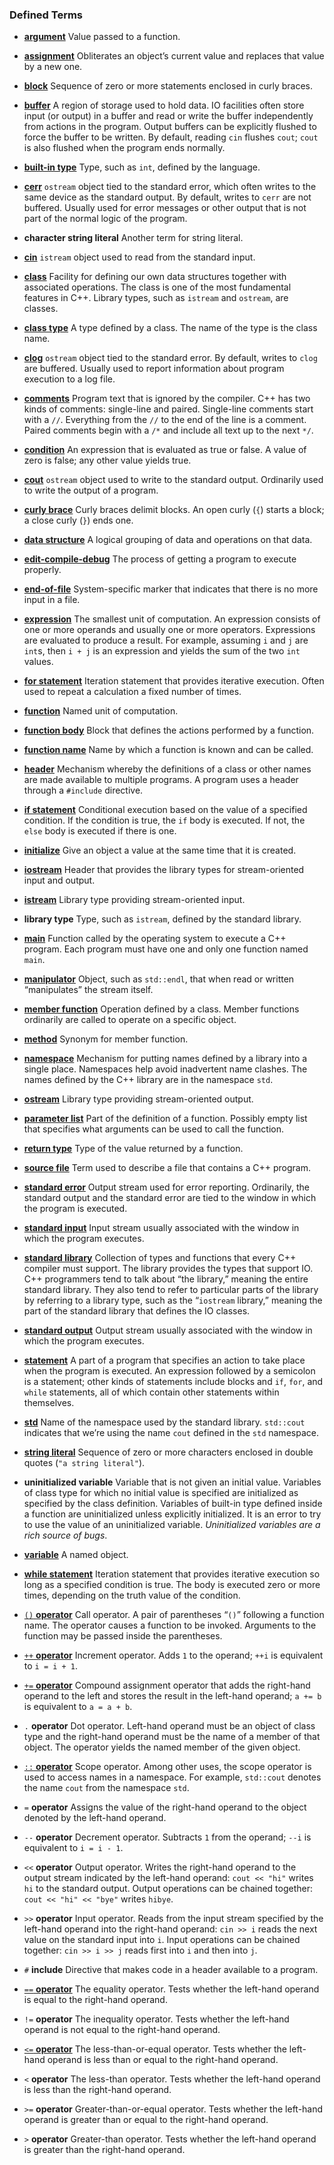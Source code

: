 <h3 id="filepos254268">Defined Terms</h3><ul><li><p><a href="015-1.5._introducing_classes.html#filepos242715" id="filepos254407"><strong>argument</strong></a> Value passed to a function.</p></li><li><p><a href="014-1.4._flow_of_control.html#filepos176210" id="filepos254605"><strong>assignment</strong></a> Obliterates an object’s current value and replaces that value by a new one.</p></li><li><p><a href="011-1.1._writing_a_simple_cpp_program.html#filepos120560" id="filepos254859"><strong>block</strong></a> Sequence of zero or more statements enclosed in curly braces.</p></li><li><p><a href="012-1.2._a_first_look_at_inputoutput.html#filepos147924" id="filepos255088"><strong>buffer</strong></a> A region of storage used to hold data. IO facilities often store input (or output) in a buffer and read or write the buffer independently from actions in the program. Output buffers can be explicitly flushed to force the buffer to be written. By default, reading <code>cin</code> flushes <code>cout</code>; <code>cout</code> is also flushed when the program ends normally.</p></li><li><p><a href="011-1.1._writing_a_simple_cpp_program.html#filepos120289" id="filepos255779"><strong>built-in type</strong></a> Type, such as <code>int</code>, defined by the language.</p></li><li><p><a href="012-1.2._a_first_look_at_inputoutput.html#filepos139104" id="filepos256061"><strong>cerr</strong></a>
<code>ostream</code> object tied to the standard error, which often writes to the same device as the standard output. By default, writes to <code>cerr</code> are not buffered. Usually used for error messages or other output that is not part of the normal logic of the program.</p></li><li><p><strong>character string literal</strong> Another term for string literal.</p></li><li><p><a href="012-1.2._a_first_look_at_inputoutput.html#filepos138234" id="filepos256786"><strong>cin</strong></a>
<code>istream</code> object used to read from the standard input.</p></li><li><p><a href="015-1.5._introducing_classes.html#filepos219954" id="filepos257067"><strong>class</strong></a> Facility for defining our own data structures together with associated operations. The class is one of the most fundamental features in C++. Library types, such as <code>istream</code> and <code>ostream</code>, are classes.</p></li><li><p><a href="015-1.5._introducing_classes.html#filepos220259" id="filepos257558"><strong>class type</strong></a> A type defined by a class. The name of the type is the class name.</p></li><li><p><a href="012-1.2._a_first_look_at_inputoutput.html#filepos139286" id="filepos257797"><strong>clog</strong></a>
<code>ostream</code> object tied to the standard error. By default, writes to <code>clog</code> are buffered. Usually used to report information about program execution to a log file.</p></li><li><p><a href="013-1.3._a_word_about_comments.html#filepos157866" id="filepos258247"><strong>comments</strong></a> Program text that is ignored by the compiler. C++ has two kinds of comments: single-line and paired. Single-line comments start with a <code>//</code>. Everything from the <code>//</code> to the end of the line is a comment. Paired comments begin with a <code>/*</code> and include all text up to the next <code>*/</code>.</p></li><li><p><a href="014-1.4._flow_of_control.html#filepos171519" id="filepos258940"><strong>condition</strong></a> An expression that is evaluated as true or false. A value of zero is false; any other value yields true.</p></li><li><p><a href="012-1.2._a_first_look_at_inputoutput.html#filepos138663" id="filepos259216"><strong>cout</strong></a>
<code>ostream</code> object used to write to the standard output. Ordinarily used to write the output of a program.</p></li><li><p><a href="011-1.1._writing_a_simple_cpp_program.html#filepos120738" id="filepos259548"><strong>curly brace</strong></a> Curly braces delimit blocks. An open curly (<code>{</code>) starts a block; a close curly (<code>}</code>) ends one.</p></li><li><p><a href="015-1.5._introducing_classes.html#filepos219783" id="filepos259938"><strong>data structure</strong></a> A logical grouping of data and operations on that data.</p></li><li><p><a href="014-1.4._flow_of_control.html#filepos202754" id="filepos260170"><strong>edit-compile-debug</strong></a> The process of getting a program to execute properly.</p></li><li><p><a href="014-1.4._flow_of_control.html#filepos195735" id="filepos260404"><strong>end-of-file</strong></a> System-specific marker that indicates that there is no more input in a file.</p></li><li><p><a id="filepos260654"></a><a href="012-1.2._a_first_look_at_inputoutput.html#filepos144324" id="filepos260662"><strong>expression</strong></a> The smallest unit of computation. An expression consists of one or more operands and usually one or more operators. Expressions are evaluated to produce a result. For example, assuming <code>i</code> and <code>j</code> are <code>int</code>s, then <code>i + j</code> is an expression and yields the sum of the two <code>int</code> values.</p></li><li><p><a href="014-1.4._flow_of_control.html#filepos181841" id="filepos261422"><strong>for statement</strong></a> Iteration statement that provides iterative execution. Often used to repeat a calculation a fixed number of times.</p></li><li><p><a href="011-1.1._writing_a_simple_cpp_program.html#filepos117947" id="filepos261712"><strong>function</strong></a> Named unit of computation.</p></li><li><p><a href="011-1.1._writing_a_simple_cpp_program.html#filepos119120" id="filepos261909"><strong>function body</strong></a> Block that defines the actions performed by a function.</p></li><li><p><a href="011-1.1._writing_a_simple_cpp_program.html#filepos118900" id="filepos262140"><strong>function name</strong></a> Name by which a function is known and can be called.</p></li><li><p><a href="012-1.2._a_first_look_at_inputoutput.html#filepos143359" id="filepos262368"><strong>header</strong></a> Mechanism whereby the definitions of a class or other names are made available to multiple programs. A program uses a header through a <code>#include</code> directive.</p></li><li><p><a href="014-1.4._flow_of_control.html#filepos203701" id="filepos262754"><strong>if statement</strong></a> Conditional execution based on the value of a specified condition. If the condition is true, the <code>if</code> body is executed. If not, the <code>else</code> body is executed if there is one.</p></li><li><p><a href="012-1.2._a_first_look_at_inputoutput.html#filepos151916" id="filepos263223"><strong>initialize</strong></a> Give an object a value at the same time that it is created.</p></li><li><p><a href="012-1.2._a_first_look_at_inputoutput.html#filepos136981" id="filepos263455"><strong>iostream</strong></a> Header that provides the library types for stream-oriented input and output.</p></li><li><p><a href="012-1.2._a_first_look_at_inputoutput.html#filepos137291" id="filepos263702"><strong>istream</strong></a> Library type providing stream-oriented input.</p></li><li><p><strong>library type</strong> Type, such as <code>istream</code>, defined by the standard library.</p></li><li><p><a href="011-1.1._writing_a_simple_cpp_program.html#filepos118130" id="filepos264173"><strong>main</strong></a> Function called by the operating system to execute a C++ program. Each program must have one and only one function named <code>main</code>.</p></li><li><p><a href="012-1.2._a_first_look_at_inputoutput.html#filepos147711" id="filepos264529"><strong>manipulator</strong></a> Object, such as <code>std::endl</code>, that when read or written “manipulates” the stream itself.</p></li><li><p><a href="015-1.5._introducing_classes.html#filepos240812" id="filepos264863"><strong>member function</strong></a> Operation defined by a class. Member functions ordinarily are called to operate on a specific object.</p></li><li><p><a href="015-1.5._introducing_classes.html#filepos241078" id="filepos265142"><strong>method</strong></a> Synonym for member function.</p></li><li><p><a href="012-1.2._a_first_look_at_inputoutput.html#filepos149573" id="filepos265339"><strong>namespace</strong></a> Mechanism for putting names defined by a library into a single place. Namespaces help avoid inadvertent name clashes. The names defined by the C++ library are in the namespace <code>std</code>.</p></li><li><p><a href="012-1.2._a_first_look_at_inputoutput.html#filepos137476" id="filepos265754"><strong>ostream</strong></a> Library type providing stream-oriented output.</p></li><li><p><a href="011-1.1._writing_a_simple_cpp_program.html#filepos119004" id="filepos265970"><strong>parameter list</strong></a> Part of the definition of a function. Possibly empty list that specifies what arguments can be used to call the function.</p></li><li><p><a href="011-1.1._writing_a_simple_cpp_program.html#filepos118815" id="filepos266268"><strong>return type</strong></a> Type of the value returned by a function.</p></li><li><p><a href="011-1.1._writing_a_simple_cpp_program.html#filepos125806" id="filepos266483"><strong>source file</strong></a> Term used to describe a file that contains a C++ program.</p></li><li><p><a href="012-1.2._a_first_look_at_inputoutput.html#filepos139556" id="filepos266714"><strong>standard error</strong></a> Output stream used for error reporting. Ordinarily, the standard output and the standard error are tied to the window in which the program is executed.</p></li><li><p><a href="012-1.2._a_first_look_at_inputoutput.html#filepos138401" id="filepos267042"><strong>standard input</strong></a> Input stream usually associated with the window in which the program executes.</p></li><li><p><a href="012-1.2._a_first_look_at_inputoutput.html#filepos136536" id="filepos267297"><strong>standard library</strong></a> Collection of types and functions that every C++ compiler must support. The library provides the types that support IO. C++ programmers tend to talk about “the library,” meaning the entire standard library. They also tend to refer to particular parts of the library by referring to a library type, such as the “<code>iostream</code> library,” meaning the part of the standard library that defines the IO classes.</p></li><li><p><a href="012-1.2._a_first_look_at_inputoutput.html#filepos138826" id="filepos267962"><strong>standard output</strong></a> Output stream usually associated with the window in which the program executes.</p></li><li><p><a href="011-1.1._writing_a_simple_cpp_program.html#filepos120639" id="filepos268219"><strong>statement</strong></a> A part of a program that specifies an action to take place when the program is executed. An expression followed by a semicolon is a statement; other kinds <a id="filepos268446"></a>of statements include blocks and <code>if</code>, <code>for</code>, and <code>while</code> statements, all of which contain other statements within themselves.</p></li><li><p><a href="012-1.2._a_first_look_at_inputoutput.html#filepos149729" id="filepos268863"><strong>std</strong></a> Name of the namespace used by the standard library. <code>std::cout</code> indicates that we’re using the name <code>cout</code> defined in the <code>std</code> namespace.</p></li><li><p><a href="012-1.2._a_first_look_at_inputoutput.html#filepos147298" id="filepos269356"><strong>string literal</strong></a> Sequence of zero or more characters enclosed in double quotes (<code>"a string literal"</code>).</p></li><li><p><strong>uninitialized variable</strong> Variable that is not given an initial value. Variables of class type for which no initial value is specified are initialized as specified by the class definition. Variables of built-in type defined inside a function are uninitialized unless explicitly initialized. It is an error to try to use the value of an uninitialized variable. <em>Uninitialized variables are a rich source of bugs</em>.</p></li><li><p><a href="012-1.2._a_first_look_at_inputoutput.html#filepos151299" id="filepos270220"><strong>variable</strong></a> A named object.</p></li><li><p><a href="014-1.4._flow_of_control.html#filepos166963" id="filepos270406"><strong>while statement</strong></a> Iteration statement that provides iterative execution so long as a specified condition is true. The body is executed zero or more times, depending on the truth value of the condition.</p></li><li><p><a href="015-1.5._introducing_classes.html#filepos242416" id="filepos270767"><code>()</code>
<strong>operator</strong></a> Call operator. A pair of parentheses “<code>()</code>” following a function name. The operator causes a function to be invoked. Arguments to the function may be passed inside the parentheses.</p></li><li><p><a href="014-1.4._flow_of_control.html#filepos177745" id="filepos271323"><code>++</code>
<strong>operator</strong></a> Increment operator. Adds <code>1</code> to the operand; <code>++i</code> is equivalent to <code>i = i + 1</code>.</p></li><li><p><a href="014-1.4._flow_of_control.html#filepos175818" id="filepos271889"><code>+=</code>
<strong>operator</strong></a> Compound assignment operator that adds the right-hand operand to the left and stores the result in the left-hand operand; <code>a += b</code> is equivalent to <code>a = a + b</code>.</p></li><li><p><code>.</code>
<strong>operator</strong> Dot operator. Left-hand operand must be an object of class type and the right-hand operand must be the name of a member of that object. The operator yields the named member of the given object.</p></li><li><p><a href="012-1.2._a_first_look_at_inputoutput.html#filepos150506" id="filepos272932"><code>::</code>
<strong>operator</strong></a> Scope operator. Among other uses, the scope operator is used to access names in a namespace. For example, <code>std::cout</code> denotes the name <code>cout</code> from the namespace <code>std</code>.</p></li><li><p><code>=</code>
<strong>operator</strong> Assigns the value of the right-hand operand to the object denoted by the left-hand operand.</p></li><li><p><code>--</code>
<strong>operator</strong> Decrement operator. Subtracts <code>1</code> from the operand; <code>--i</code> is equivalent to <code>i = i - 1</code>.</p></li><li><p><code>&lt;&lt;</code>
<strong>operator</strong> Output operator. Writes the right-hand operand to the output stream indicated by the left-hand operand: <code>cout &lt;&lt; "hi"</code> writes <code>hi</code> to the standard output. Output operations can be chained together: <code>cout &lt;&lt; "hi" &lt;&lt; "bye"</code> writes <code>hibye</code>.</p></li><li><p><code>&gt;&gt;</code>
<strong>operator</strong> Input operator. Reads from the input stream specified by the left-hand operand into the right-hand operand: <code>cin &gt;&gt; i</code> reads the next value on the standard input into <code>i</code>. Input operations can be chained together: <code>cin &gt;&gt; i &gt;&gt; j</code> reads first into <code>i</code> and then into <code>j</code>.</p></li><li><p><code>#</code>
<strong>include</strong> Directive that makes code in a header available to a program.</p></li><li><p><a href="014-1.4._flow_of_control.html#filepos213605" id="filepos276437"><code>==</code>
<strong>operator</strong></a> The equality operator. Tests whether the left-hand operand is equal to the right-hand operand.</p></li><li><p><code>!=</code>
<strong>operator</strong> The inequality operator. Tests whether the left-hand operand is not equal to the right-hand operand.</p></li><li><p><a href="014-1.4._flow_of_control.html#filepos173855" id="filepos277200"><code>&lt;=</code>
<strong>operator</strong></a> The less-than-or-equal operator. Tests whether the left-hand operand is less than or equal to the right-hand operand.</p></li><li><p><code>&lt;</code>
<strong>operator</strong> The less-than operator. Tests whether the left-hand operand is less than the right-hand operand.</p></li><li><p><code>&gt;=</code>
<strong>operator</strong> Greater-than-or-equal operator. Tests whether the left-hand operand is greater than or equal to the right-hand operand.</p></li><li><p><code>&gt;</code>
<strong>operator</strong> Greater-than operator. Tests whether the left-hand operand is greater than the right-hand operand.</p></li>
 
</ul>
